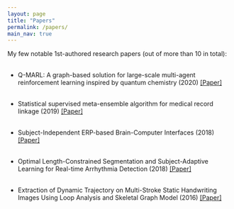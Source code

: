 ```yaml
---
layout: page
title: "Papers"
permalink: /papers/
main_nav: true
---
```


My few notable 1st-authored research papers (out of more than 10 in total):
<br> <br> 

- Q-MARL: A graph-based solution for large-scale multi-agent reinforcement learning inspired by quantum chemistry (2020)
[[Paper]](https://github.com/voanhkha/voanhkha.github.io/blob/master/assets/Q-MARL_KhaVo_Paper.pdf)
<br> <br>

- Statistical supervised meta-ensemble algorithm for medical record linkage (2019)
[[Paper]](https://www.sciencedirect.com/science/article/pii/S1532046419301388?via%3Dihub)
<br> <br>

- Subject-Independent ERP-based Brain-Computer Interfaces (2018)
[[Paper]](https://opus.lib.uts.edu.au/bitstream/10453/120128/4/TNSRE_2017.pdf)
<br> <br>

- Optimal Length-Constrained Segmentation and Subject-Adaptive Learning for Real-time Arrhythmia Detection (2018)
[[Paper]](https://opus.lib.uts.edu.au/bitstream/10453/133622/4/08672519%20%28002%29.pdf)
<br> <br>

- Extraction of Dynamic Trajectory on Multi-Stroke Static Handwriting Images Using Loop Analysis and Skeletal Graph Model (2016)
[[Paper]](https://www.rev-jec.org/index.php/rev-jec/article/view/131/107)
<br> <br>
